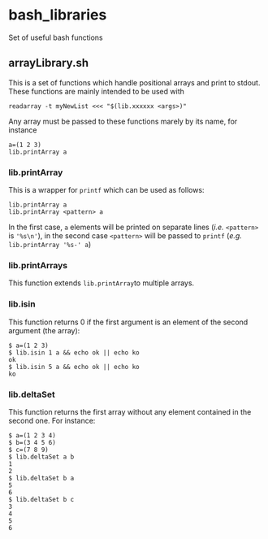 # bash_libraries
Set of useful bash functions

## arrayLibrary.sh
This is a set of functions which handle positional arrays and print to stdout. These functions are mainly intended to be used with
```
readarray -t myNewList <<< "$(lib.xxxxxx <args>)"
```
Any array must be passed to these functions marely by its name, for instance
```
a=(1 2 3)
lib.printArray a
```

### lib.printArray
This is a wrapper for `printf` which can be used as follows:
```
lib.printArray a
lib.printArray <pattern> a
```
In the first case, `a` elements will be printed on separate lines (_i.e._ `<pattern>` is `'%s\n'`), in the second case `<pattern>` will be passed to `printf` (_e.g._ `lib.printArray '%s-' a`)

### lib.printArrays
This function extends `lib.printArray`to multiple arrays.

### lib.isin
This function returns 0 if the first argument is an element of the second argument (the array):
```
$ a=(1 2 3)
$ lib.isin 1 a && echo ok || echo ko
ok
$ lib.isin 5 a && echo ok || echo ko
ko
```

### lib.deltaSet
This function returns the first array without any element contained in the second one. For instance:
```
$ a=(1 2 3 4)
$ b=(3 4 5 6)
$ c=(7 8 9)
$ lib.deltaSet a b
1
2
$ lib.deltaSet b a
5
6
$ lib.deltaSet b c
3
4
5
6
```
